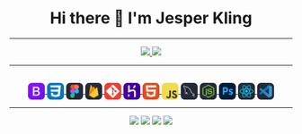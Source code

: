 <h1 align="center">Hi there 👋 I'm Jesper Kling</h1>
<hr>
<div align="center">
	<a href="https://github.com/jesperkling">
	<img height="180em" src="https://github-readme-stats.vercel.app/api?username=jesperkling&show_icons=true&theme=dark&include_all_commits=true&count_private=true" />
	<img height="180em" src="https://github-readme-stats.vercel.app/api/top-langs/?username=jesperkling&layout=compact&langs_count=16&theme=dark" />
</div>
<hr>
<div align="center" style="display: inline_block"><br>
	<img align="center" height="30" widht="40" src="https://github.com/tandpfun/skill-icons/raw/main/icons/Bootstrap.svg">
	<img align="center" height="30" widht="40" src="https://github.com/tandpfun/skill-icons/raw/main/icons/CSS.svg">
	<img align="center" height="30" widht="40" src="https://github.com/tandpfun/skill-icons/raw/main/icons/Figma-Dark.svg">
	<img align="center" height="30" widht="40" src="https://github.com/tandpfun/skill-icons/raw/main/icons/Firebase-Dark.svg">
	<img align="center" height="30" widht="40" src="https://github.com/tandpfun/skill-icons/raw/main/icons/Git.svg">
	<img align="center" height="30" widht="40" src="https://github.com/tandpfun/skill-icons/raw/main/icons/Heroku.svg">
	<img align="center" height="30" widht="40" src="https://github.com/tandpfun/skill-icons/raw/main/icons/HTML.svg">
	<img align="center" height="30" widht="40" src="https://github.com/tandpfun/skill-icons/raw/main/icons/JavaScript.svg">
	<img align="center" height="30" widht="40" src="https://github.com/tandpfun/skill-icons/raw/main/icons/MySQL-Dark.svg">
	<img align="center" height="30" widht="40" src="https://github.com/tandpfun/skill-icons/raw/main/icons/NodeJS-Dark.svg">
	<img align="center" height="30" widht="40" src="https://github.com/tandpfun/skill-icons/raw/main/icons/Photoshop.svg">
	<img align="center" height="30" widht="40" src="https://github.com/tandpfun/skill-icons/raw/main/icons/React-Dark.svg" >     	
	<img align="center" height="30" widht="40" src="https://github.com/tandpfun/skill-icons/raw/main/icons/VSCode-Dark.svg">
</div>											
<hr>												

<div align="center">
	<a href="https://www.facebook.com/jesper.kling.96" target="_blank"><img src="https://img.shields.io/badge/Facebook-1877F2?style=for-the-badge&logo=facebook&logoColor=white"></a>
	<a href="https://www.instagram.com/kljesper/" target="_blank"><img src="https://img.shields.io/badge/Instagram-E4405F?style=for-the-badge&logo=instagram&logoColor=white"></a>
	<a href="https://www.linkedin.com/in/jesper-kling/" target="_blank"><img src="https://img.shields.io/badge/-LinkedIn-%230077B5?style=for-the-badge&logo=linkedin&logoColor=white" target="_blank"></a>
	<a href="mailto:jesperkling@outlook.com"><img src="https://img.shields.io/badge/Microsoft_Outlook-0078D4?style=for-the-badge&logo=microsoft-outlook&logoColor=white"></a>
</div>
